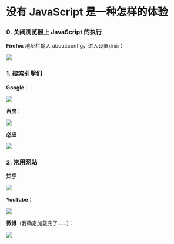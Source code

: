 # 没有 JavaScript 是一种怎样的体验

### 0. 关闭浏览器上 JavaScript 的执行

**Firefox** 地址栏输入 about:config，进入设置页面：

![](../images/524b77bc64f4bc54add6a7d797936140.png)

### 1. 搜索引擎们

**Google**：

![](../images/0d418fe204d7a97569f0b75c02dc0dea.png)

**百度**：

![](../images/5b99c7c1005ba74a29bba55d2cb1e320.png)

**必应**：

![](../images/037e19fb2bc2f2788e48e0bb22c0368d.png)

### 2. 常用网站

**知乎**：

![](../images/a7766992a97f9a65abff70be99d4a643.png)

**YouTube**：

![](../images/508bcff3202cf1d31db76b5f4041f0ab.png)

**微博**（我确定加载完了……）：

![](../images/ddaa9a836e87e7ec590451f5ea830d19.png)